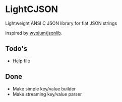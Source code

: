 # LightCJSON
Lightweight ANSI C JSON library for flat JSON strings

Inspired by [wyolum/jsonlib](https://github.com/wyolum/jsonlib).

## Todo's

* Help file

## Done

* Make simple key/value builder
* Make streaming key/value parser
